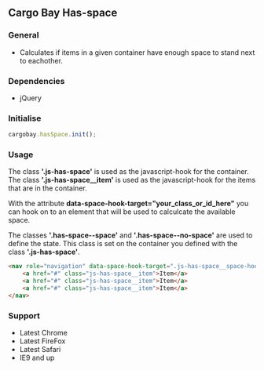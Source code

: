 ## Cargo Bay Has-space

### General
- Calculates if items in a given container have enough space to stand next to eachother.


### Dependencies
- jQuery


### Initialise
```javascript
cargobay.hasSpace.init();
```


### Usage
The class **'.js-has-space'** is used as the javascript-hook for the container.
The class **'.js-has-space__item'** is used as the javascript-hook for the items that are in the container.

With the attribute **data-space-hook-target="your_class_or_id_here"** you can hook on to an element that will be used to calculcate the available space.

The classes **'.has-space--space'** and **'.has-space--no-space'** are used to define the state. This class is set on the container you defined with the class **'.js-has-space'**.


```html
<nav role="navigation" data-space-hook-target=".js-has-space__space-hook--nav-1" class="js-has-space js-has-space__space-hook--nav-1">
    <a href="#" class="js-has-space__item">Item</a>
    <a href="#" class="js-has-space__item">Item</a>
    <a href="#" class="js-has-space__item">Item</a>
</nav>
```


### Support
- Latest Chrome
- Latest FireFox
- Latest Safari
- IE9 and up

